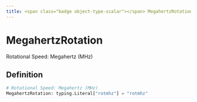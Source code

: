 ```yaml
---
title: <span class="badge object-type-scalar"></span> MegahertzRotation
---
```

# <span class="badge object-type-scalar"></span> MegahertzRotation

Rotational Speed: Megahertz (MHz)

## Definition

```python
# Rotational Speed: Megahertz (MHz)
MegahertzRotation: typing.Literal["rotmhz"] = "rotmhz"
```
